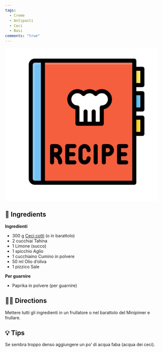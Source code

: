 ```yaml
---
tags:
  - Creme
  - Antipasti
  - Ceci
  - Basi
comments: "true"
---
```


![](../images/placeholder.jpeg)

## 🧾 Ingredients

**Ingredienti**

- 300 g [Ceci cotti](Ceci%20cotti.md) (o in barattolo)
- 2 cucchiai Tahina
- 1 Limone (succo)
- 1 spicchio Aglio
- 1 cucchiaino Cumino in polvere
- 50 ml Olio d’oliva
- 1 pizzico Sale

**Per guarnire**

- Paprika in polvere (per guarnire)

## 👩‍🍳 Directions

Mettere tutti gli ingredienti in un frullatore o nel barattolo del Minipimer e frullare.

## 💡 Tips

Se sembra troppo denso aggiungere un po’ di acqua faba (acqua dei ceci).
